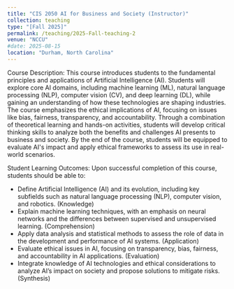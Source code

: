 ```yaml
---
title: "CIS 2050 AI for Business and Society (Instructor)"
collection: teaching
type: "[Fall 2025]"
permalink: /teaching/2025-Fall-teaching-2
venue: "NCCU"
#date: 2025-08-15
location: "Durham, North Carolina"
---
```

Course Description: 
This course introduces students to the fundamental principles and applications of Artificial Intelligence (AI). Students will explore core AI domains, including machine learning (ML), natural language processing (NLP), computer vision (CV), and deep learning (DL), while gaining an understanding of how these technologies are shaping industries. The course emphasizes the ethical implications of AI, focusing on issues like bias, fairness, transparency, and accountability. Through a combination of theoretical learning and hands-on activities, students will develop critical thinking skills to analyze both the benefits and challenges AI presents to business and society. By the end of the course, students will be equipped to evaluate AI's impact and apply ethical frameworks to assess its use in real-world scenarios.

Student Learning Outcomes:
Upon successful completion of this course, students should be able to:
- Define Artificial Intelligence (AI) and its evolution, including key subfields such as natural language processing (NLP), computer vision, and robotics. (Knowledge)
- Explain machine learning techniques, with an emphasis on neural networks and the differences between supervised and unsupervised learning. (Comprehension)
- Apply data analysis and statistical methods to assess the role of data in the development and performance of AI systems. (Application)
- Evaluate ethical issues in AI, focusing on transparency, bias, fairness, and accountability in AI applications. (Evaluation)
- Integrate knowledge of AI technologies and ethical considerations to analyze AI’s impact on society and propose solutions to mitigate risks. (Synthesis)
